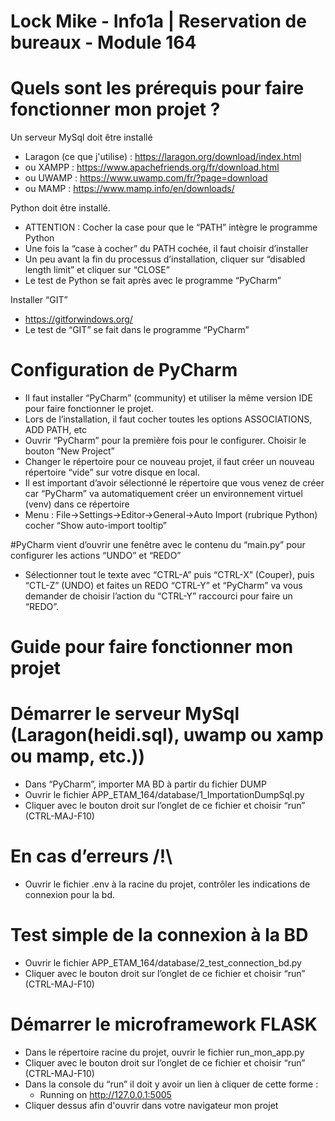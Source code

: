 # Lock Mike - Info1a | Reservation de bureaux - Module 164

# Quels sont les prérequis pour faire fonctionner mon projet ?
Un serveur MySql doit être installé

- Laragon (ce que j'utilise) : https://laragon.org/download/index.html
- ou XAMPP : https://www.apachefriends.org/fr/download.html
- ou UWAMP : https://www.uwamp.com/fr/?page=download
- ou MAMP : https://www.mamp.info/en/downloads/

Python doit être installé.

- ATTENTION : Cocher la case pour que le “PATH” intègre le programme Python
- Une fois la “case à cocher” du PATH cochée, il faut choisir d’installer
- Un peu avant la fin du processus d’installation, cliquer sur “disabled length limit” et cliquer sur “CLOSE”
- Le test de Python se fait après avec le programme “PyCharm”

Installer “GIT”
- https://gitforwindows.org/
- Le test de “GIT” se fait dans le programme “PyCharm”


# Configuration de PyCharm
- Il faut installer “PyCharm” (community) et utiliser la même version IDE pour faire fonctionner le projet.
- Lors de l’installation, il faut cocher toutes les options ASSOCIATIONS, ADD PATH, etc
- Ouvrir “PyCharm” pour la première fois pour le configurer. Choisir le bouton “New Project”
- Changer le répertoire pour ce nouveau projet, il faut créer un nouveau répertoire “vide” sur votre disque en local.
- Il est important d’avoir sélectionné le répertoire que vous venez de créer car “PyCharm” va automatiquement créer un environnement virtuel (venv) dans ce répertoire
- Menu : File->Settings->Editor->General->Auto Import (rubrique Python) cocher “Show auto-import tooltip”

#PyCharm vient d’ouvrir une fenêtre avec le contenu du “main.py” pour configurer les actions “UNDO” et “REDO”

- Sélectionner tout le texte avec “CTRL-A” puis “CTRL-X” (Couper), puis “CTL-Z” (UNDO) et faites un REDO “CTRL-Y” et “PyCharm” va vous demander de choisir l’action du “CTRL-Y” raccourci pour faire un “REDO”.

# Guide pour faire fonctionner mon projet
# Démarrer le serveur MySql (Laragon(heidi.sql), uwamp ou xamp ou mamp, etc.))
- Dans “PyCharm”, importer MA BD à partir du fichier DUMP
- Ouvrir le fichier APP_ETAM_164/database/1_ImportationDumpSql.py
- Cliquer avec le bouton droit sur l’onglet de ce fichier et choisir “run” (CTRL-MAJ-F10)

# En cas d’erreurs /!\
- Ouvrir le fichier .env à la racine du projet, contrôler les indications de connexion pour la bd.

# Test simple de la connexion à la BD
- Ouvrir le fichier APP_ETAM_164/database/2_test_connection_bd.py
- Cliquer avec le bouton droit sur l’onglet de ce fichier et choisir “run” (CTRL-MAJ-F10)

# Démarrer le microframework FLASK
- Dans le répertoire racine du projet, ouvrir le fichier run_mon_app.py
- Cliquer avec le bouton droit sur l’onglet de ce fichier et choisir “run” (CTRL-MAJ-F10)
- Dans la console du “run” il doit y avoir un lien à cliquer de cette forme :
    - Running on http://127.0.0.1:5005
- Cliquer dessus afin d'ouvrir dans votre navigateur mon projet

